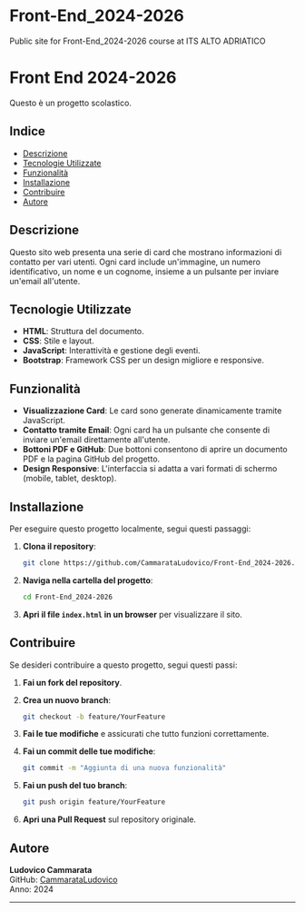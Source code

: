 # Front-End_2024-2026
Public site for Front-End_2024-2026 course at ITS ALTO ADRIATICO
# Front End 2024-2026

Questo è un progetto scolastico.

## Indice

- [Descrizione](#descrizione)
- [Tecnologie Utilizzate](#tecnologie-utilizzate)
- [Funzionalità](#funzionalità)
- [Installazione](#installazione)
- [Contribuire](#contribuire)
- [Autore](#autore)

## Descrizione

Questo sito web presenta una serie di card che mostrano informazioni di contatto per vari utenti. Ogni card include un'immagine, un numero identificativo, un nome e un cognome, insieme a un pulsante per inviare un'email all'utente.

## Tecnologie Utilizzate

- **HTML**: Struttura del documento.
- **CSS**: Stile e layout.
- **JavaScript**: Interattività e gestione degli eventi.
- **Bootstrap**: Framework CSS per un design migliore e responsive.

## Funzionalità

- **Visualizzazione Card**: Le card sono generate dinamicamente tramite JavaScript.
- **Contatto tramite Email**: Ogni card ha un pulsante che consente di inviare un'email direttamente all'utente.
- **Bottoni PDF e GitHub**: Due bottoni consentono di aprire un documento PDF e la pagina GitHub del progetto.
- **Design Responsive**: L'interfaccia si adatta a vari formati di schermo (mobile, tablet, desktop).

## Installazione

Per eseguire questo progetto localmente, segui questi passaggi:

1. **Clona il repository**:
    ```bash
    git clone https://github.com/CammarataLudovico/Front-End_2024-2026.git
    ```

2. **Naviga nella cartella del progetto**:
    ```bash
    cd Front-End_2024-2026
    ```

3. **Apri il file `index.html` in un browser** per visualizzare il sito.

## Contribuire

Se desideri contribuire a questo progetto, segui questi passi:

1. **Fai un fork del repository**.
2. **Crea un nuovo branch**:
    ```bash
    git checkout -b feature/YourFeature
    ```

3. **Fai le tue modifiche** e assicurati che tutto funzioni correttamente.
4. **Fai un commit delle tue modifiche**:
    ```bash
    git commit -m "Aggiunta di una nuova funzionalità"
    ```

5. **Fai un push del tuo branch**:
    ```bash
    git push origin feature/YourFeature
    ```

6. **Apri una Pull Request** sul repository originale.

## Autore

**Ludovico Cammarata**  
GitHub: [CammarataLudovico](https://github.com/CammarataLudovico)  
Anno: 2024

---
